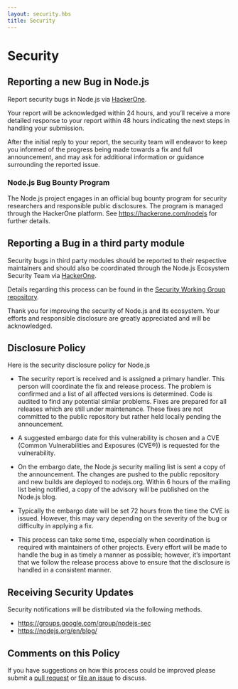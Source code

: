 ```yaml
---
layout: security.hbs
title: Security
---
```


# Security

## Reporting a new Bug in Node.js

Report security bugs in Node.js via [HackerOne](https://hackerone.com/nodejs).

Your report will be acknowledged within 24 hours, and you’ll receive a more detailed response to your report within 48 hours indicating the next steps in handling your submission.

After the initial reply to your report, the security team will endeavor to keep you informed of the progress being made towards a fix and full announcement, and may ask for additional information or guidance surrounding the reported issue.

### Node.js Bug Bounty Program

The Node.js project engages in an official bug bounty program for security researchers and responsible public disclosures. The program is managed through the HackerOne platform. See <https://hackerone.com/nodejs> for further details.

## Reporting a Bug in a third party module

Security bugs in third party modules should be reported to their respective maintainers and should also be coordinated through the Node.js Ecosystem Security Team via [HackerOne](https://hackerone.com/nodejs-ecosystem).

Details regarding this process can be found in the [Security Working Group repository](https://github.com/nodejs/security-wg/blob/master/processes/third_party_vuln_process.md).

Thank you for improving the security of Node.js and its ecosystem. Your efforts and responsible disclosure are greatly appreciated and will be acknowledged.

## Disclosure Policy

Here is the security disclosure policy for Node.js

* The security report is received and is assigned a primary handler. This person will coordinate the fix and release process. The problem is confirmed and a list of all affected versions is determined. Code is audited to find any potential similar problems. Fixes are prepared for all releases which are still under maintenance. These fixes are not committed to the public repository but rather held locally pending the announcement.

* A suggested embargo date for this vulnerability is chosen and a CVE (Common Vulnerabilities and Exposures (CVE®)) is requested for the vulnerability.

* On the embargo date, the Node.js security mailing list is sent a copy of the announcement. The changes are pushed to the public repository and new builds are deployed to nodejs.org. Within 6 hours of the mailing list being notified, a copy of the advisory will be published on the Node.js blog.

* Typically the embargo date will be set 72 hours from the time the CVE is issued. However, this may vary depending on the severity of the bug or difficulty in applying a fix.

* This process can take some time, especially when coordination is required with maintainers of other projects. Every effort will be made to handle the bug in as timely a manner as possible; however, it’s important that we follow the release process above to ensure that the disclosure is handled in a consistent manner.

## Receiving Security Updates

Security notifications will be distributed via the following methods.

* <https://groups.google.com/group/nodejs-sec>
* <https://nodejs.org/en/blog/>

## Comments on this Policy

If you have suggestions on how this process could be improved please submit a [pull request](https://github.com/nodejs/nodejs.org) or [file an issue](https://github.com/nodejs/security-wg/issues/new) to discuss.
